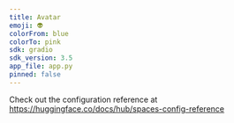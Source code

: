 ```yaml
---
title: Avatar
emoji: 👽
colorFrom: blue
colorTo: pink
sdk: gradio
sdk_version: 3.5
app_file: app.py
pinned: false
---
```


Check out the configuration reference at https://huggingface.co/docs/hub/spaces-config-reference

